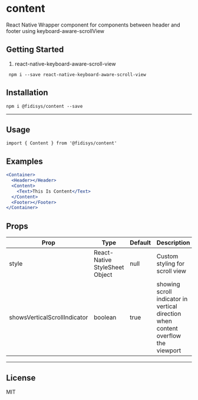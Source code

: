 # content

React Native Wrapper component for components between header and footer using keyboard-aware-scrollView

## Getting Started

1. react-native-keyboard-aware-scroll-view

```
 npm i --save react-native-keyboard-aware-scroll-view
```

## Installation

`` npm i @fidisys/content --save ``

___

## Usage

`` import { Content } from '@fidisys/content'
 ``


## Examples
```jsx
<Container>
  <Header></Header>
  <Content>
    <Text>This Is Content</Text>
  </Content>
  <Footer></Footer>
</Container>
```

## Props

| Prop           | Type   | Default   | Description                                           |
| -------------- | ------ | --------- | ----------------------------------------------------- |
| style   | React-Native StyleSheet Object | null | Custom styling for scroll view |
| showsVerticalScrollIndicator   | boolean | true | showing scroll indicator in vertical direction when content overflow the viewport |

___

## License

MIT